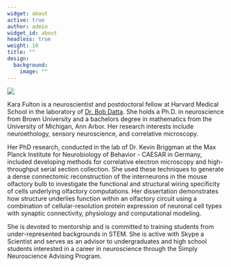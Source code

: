 ```yaml
---
widget: about
active: true
author: admin
widget_id: about
headless: true
weight: 10
title: ""
design:
  background:
    image: ""
---
```

![](/static/media/dsc00624.jpg)

Kara Fulton is a neuroscientist and postdoctoral fellow at Harvard Medical School in the laboratory of [Dr. Bob Datta](datta.hms.harvard.edu). She holds a Ph.D. in neuroscience from Brown University and a bachelors degree in mathematics from the University of Michigan, Ann Arbor. Her research interests include neuroethology, sensory neuroscience, and correlative microscopy.

Her PhD research, conducted in the lab of Dr. Kevin Briggman at the Max Planck Institute for Neurobiology of Behavior - CAESAR in Germany, included developing methods for correlative electron microscopy and high-throughput serial section collection. She used these techniques to generate a dense connectomic reconstruction of the interneurons in the mouse olfactory bulb to investigate the functional and structural wiring specificity of cells underlying olfactory computations. Her dissertation demonstrates how structure underlies function within an olfactory circuit using a combination of cellular-resolution protein expression of neuronal cell types with synaptic connectivity, physiology and computational modeling.

She is devoted to mentorship and is committed to training students from under-represented backgrounds in STEM. She is active with Skype a Scientist and serves as an advisor to undergraduates and high school students interested in a career in neuroscience through the Simply Neuroscience Advising Program.

